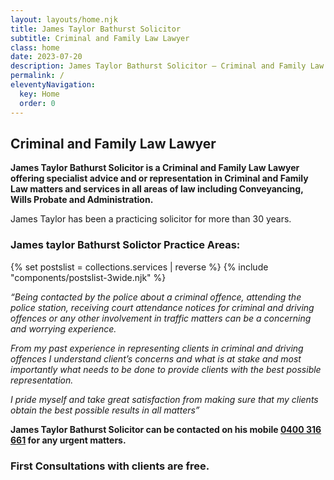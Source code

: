 ```yaml
---
layout: layouts/home.njk
title: James Taylor Bathurst Solicitor
subtitle: Criminal and Family Law Lawyer
class: home
date: 2023-07-20
description: James Taylor Bathurst Solicitor – Criminal and Family Law Lawyer offering specialist advice and or representation in Criminal and Family Law matters and services in all areas of law including Conveyancing, Wills Probate and Administration.
permalink: /
eleventyNavigation:
  key: Home
  order: 0
---
```


## Criminal and Family Law Lawyer ##

**James Taylor Bathurst Solicitor is a Criminal and Family Law Lawyer offering specialist advice and or representation in Criminal and Family Law matters and services in all areas of law including Conveyancing, Wills Probate and Administration.**

James Taylor has been a practicing solicitor for more than 30 years. 

<div class="servicescontent">
<h3>James taylor Bathurst Solictor Practice Areas:</h3>
{% set postslist = collections.services | reverse %}
{% include "components/postslist-3wide.njk" %}
  </div>

*“Being contacted by the police about a criminal offence, attending the police station, receiving court attendance notices for criminal and driving offences or any other involvement in traffic matters can be a concerning and worrying experience.*

*From my past experience in representing clients in criminal and driving offences I understand client’s concerns and what is at stake and most importantly what needs to be done to provide clients with the best possible representation.*

*I pride myself and take great satisfaction from making sure that my clients obtain the best possible results in all matters”*

**James Taylor Bathurst Solicitor can be contacted on his mobile <a title="Call James Taylor Bathurst Solicitor" alt="Call James Taylor Bathurst Solicitor" href="tel:+61400316661">0400 316 661</a> for any urgent matters.** 

### First Consultations with clients are free. ###



